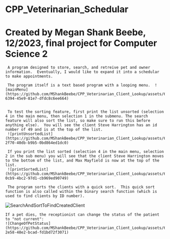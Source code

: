# CPP_Veterinarian_Schedular
# Created by Megan Shank Beebe, 12/2023, final project for Computer Science 2

     A program designed to store, search, and retreive pet and owner information.  Eventually, I would like to expand it into a schedular to make appointments.  
     
     The program itself is a text based program with a looping menu.  ![mainMenu](https://github.com/MShankBeebe/CPP_Veterinarian_Client_Lookup/assets/63660114/f2715b93-6394-45e9-81e7-dfdc8c6ee664)

     
     To test the sorting feature, first print the list unsorted (selection 4 in the main menu, then selection 1 in the submenu. The search feature will also sort the list, so make sure to run this before anything else).  You will see the client Steve Harrington has an id number of 49 and is at the top of the list.    
     ![printUnsortedList](https://github.com/MShankBeebe/CPP_Veterinarian_Client_Lookup/assets/63660114/863b4c7e-2f70-40db-b9b5-0bd864ed1dc0)

     If you print the list sorted (selection 4 in the main menu, selection 2 in the sub menu) you will see that the client Steve Harrington moves to the bottom of the list, and Max Mayfield is now at the top of the list.
     ![printSortedList](https://github.com/MShankBeebe/CPP_Veterinarian_Client_Lookup/assets/63660114/c03290de-0cb9-4bc2-97d1-cb969ed90749)
    
     The program sorts the clients with a quick sort.  This quick sort function is also called within the binary search function (which is used to find clients by ID number).
![SearchAndSortToFindCreatedClient](https://github.com/MShankBeebe/CPP_Veterinarian_Client_Lookup/assets/63660114/c267db6c-8f4e-45b2-aed8-6a3f357acb1b)

    If a pet dies, the receptionist can change the status of the patient to "not current":
    ![ChangeOfPetStatus](https://github.com/MShankBeebe/CPP_Veterinarian_Client_Lookup/assets/63660114/31610028-2e58-48e2-bcad-fd1bd72f3071)

